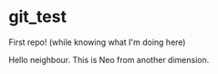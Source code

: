 # git_test
First repo! (while knowing what I'm doing here)

Hello neighbour. This is Neo from another dimension.